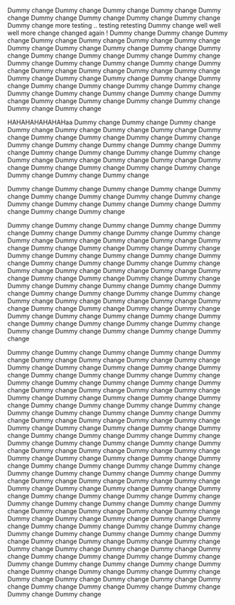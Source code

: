 Dummy change
Dummy change
Dummy change
Dummy change
Dummy change
Dummy change
Dummy change
Dummy change
Dummy change
Dummy change
more testing .. 
testing
retesting
Dummy change
well well well
more change
changed again !
Dummy change
Dummy change
Dummy change
Dummy change
Dummy change
Dummy change
Dummy change
Dummy change
Dummy change
Dummy change
Dummy change
Dummy change
Dummy change
Dummy change
Dummy change
Dummy change
Dummy change
Dummy change
Dummy change
Dummy change
Dummy change
Dummy change
Dummy change
Dummy change
Dummy change
Dummy change
Dummy change
Dummy change
Dummy change
Dummy change
Dummy change
Dummy change
Dummy change
Dummy change
Dummy change
Dummy change
Dummy change
Dummy change
Dummy change
Dummy change
Dummy change
Dummy change
Dummy change
Dummy change
Dummy change

HAHAHAHAHAHAHaa
Dummy change
Dummy change
Dummy change
Dummy change
Dummy change
Dummy change
Dummy change
Dummy change
Dummy change
Dummy change
Dummy change
Dummy change
Dummy change
Dummy change
Dummy change
Dummy change
Dummy change
Dummy change
Dummy change
Dummy change
Dummy change
Dummy change
Dummy change
Dummy change
Dummy change
Dummy change
Dummy change
Dummy change
Dummy change
Dummy change
Dummy change
Dummy change
Dummy change


Dummy change
Dummy change
Dummy change
Dummy change
Dummy change
Dummy change
Dummy change
Dummy change
Dummy change
Dummy change
Dummy change
Dummy change
Dummy change
Dummy change
Dummy change
Dummy change

Dummy change
Dummy change
Dummy change
Dummy change
Dummy change
Dummy change
Dummy change
Dummy change
Dummy change
Dummy change
Dummy change
Dummy change
Dummy change
Dummy change
Dummy change
Dummy change
Dummy change
Dummy change
Dummy change
Dummy change
Dummy change
Dummy change
Dummy change
Dummy change
Dummy change
Dummy change
Dummy change
Dummy change
Dummy change
Dummy change
Dummy change
Dummy change
Dummy change
Dummy change
Dummy change
Dummy change
Dummy change
Dummy change
Dummy change
Dummy change
Dummy change
Dummy change
Dummy change
Dummy change
Dummy change
Dummy change
Dummy change
Dummy change
Dummy change
Dummy change
Dummy change
Dummy change
Dummy change
Dummy change
Dummy change
Dummy change
Dummy change
Dummy change
Dummy change
Dummy change
Dummy change
Dummy change
Dummy change
Dummy change
Dummy change
Dummy change
Dummy change
Dummy change

Dummy change
Dummy change
Dummy change
Dummy change
Dummy change
Dummy change
Dummy change
Dummy change
Dummy change
Dummy change
Dummy change
Dummy change
Dummy change
Dummy change
Dummy change
Dummy change
Dummy change
Dummy change
Dummy change
Dummy change
Dummy change
Dummy change
Dummy change
Dummy change
Dummy change
Dummy change
Dummy change
Dummy change
Dummy change
Dummy change
Dummy change
Dummy change
Dummy change
Dummy change
Dummy change
Dummy change
Dummy change
Dummy change
Dummy change
Dummy change
Dummy change
Dummy change
Dummy change
Dummy change
Dummy change
Dummy change
Dummy change
Dummy change
Dummy change
Dummy change
Dummy change
Dummy change
Dummy change
Dummy change
Dummy change
Dummy change
Dummy change
Dummy change
Dummy change
Dummy change
Dummy change
Dummy change
Dummy change
Dummy change
Dummy change
Dummy change
Dummy change
Dummy change
Dummy change
Dummy change
Dummy change
Dummy change
Dummy change
Dummy change
Dummy change
Dummy change
Dummy change
Dummy change
Dummy change
Dummy change
Dummy change
Dummy change
Dummy change
Dummy change
Dummy change
Dummy change
Dummy change
Dummy change
Dummy change
Dummy change
Dummy change
Dummy change
Dummy change
Dummy change
Dummy change
Dummy change
Dummy change
Dummy change
Dummy change
Dummy change
Dummy change
Dummy change
Dummy change
Dummy change
Dummy change
Dummy change
Dummy change
Dummy change
Dummy change
Dummy change
Dummy change
Dummy change
Dummy change
Dummy change
Dummy change
Dummy change
Dummy change
Dummy change
Dummy change
Dummy change
Dummy change
Dummy change
Dummy change
Dummy change
Dummy change
Dummy change
Dummy change
Dummy change
Dummy change
Dummy change
Dummy change
Dummy change
Dummy change
Dummy change
Dummy change
Dummy change
Dummy change
Dummy change
Dummy change
Dummy change
Dummy change
Dummy change
Dummy change
Dummy change
Dummy change
Dummy change
